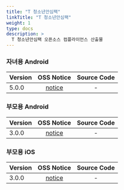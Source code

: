 ```yaml
---
title: "T 청소년안심팩"
linkTitle: "T 청소년안심팩"
weight: 1
type: docs
description: >
  T 청소년안심팩 오픈소스 컴플라이언스 산출물
---
```


### 자녀용 Android

| Version | OSS Notice | Source Code |
|---|:---:|:---:|
| 5.0.0 | [notice](https://opensource.sktelecom.com/compliance_artifacts/t_kids_safe_pack_children/android/5.0.0/T_Safepack_C_android_5.0.0_OSS_Notice.html)  | - |

### 부모용 Android

| Version | OSS Notice | Source Code |
|---|:---:|:---:|
| 3.0.0 | [notice](https://opensource.sktelecom.com/compliance_artifacts/t_kids_safe_pack_parents/android/3.0.0/T_Safepack_P_android_3.0.0_OSS_Notice.html)  | - |

### 부모용 iOS

| Version | OSS Notice | Source Code |
|---|:---:|:---:|
| 3.0.0 | [notice](https://opensource.sktelecom.com/compliance_artifacts/t_kids_safe_pack_parents/ios/3.0.0/T_Safepack_P_iOS_3.0.0_OSS_Notice.html)  | - |